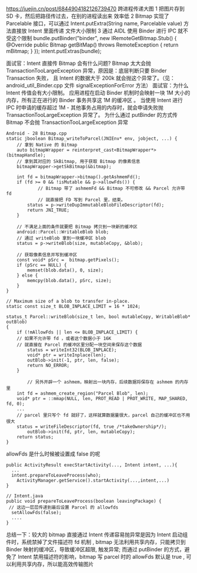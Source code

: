 

https://juejin.cn/post/6844904182126739470
跨进程传递大图
1 把图片存到 SD 卡，然后把路径传过去，在别的进程读出来    效率低
2 Bitmap 实现了 Parcelable 接口，可以通过 Intent.putExtra(String name, Parcelable value) 方法直接放 
   Intent 里面传递      文件大小限制
3 通过 AIDL 使用 Binder 进行 IPC 就不受这个限制
bundle.putBinder("binder", new IRemoteGetBitmap.Stub() {
@Override
public Bitmap getBitMap() throws RemoteException {
return mBitmap;
}
});
intent.putExtras(bundle);

面试官：Intent 直接传 Bitmap 会有什么问题?
Bitmap 太大会抛 TransactionTooLargeException 异常，原因是：底层判断只要 Binder Transaction 失败，
且 Intent 的数据大于 200k 就会抛这个异常了。（见：android_util_Binder.cpp 文件 signalExceptionForError 方法）
面试官：为什么 Intent 传值会有大小限制。
应用进程在启动 Binder 机制时会映射一块 1M 大小的内存，所有正在进行的 Binder 事务共享这 1M 的缓冲区	。
当使用 Intent 进行 IPC 时申请的缓存超过 1M - 其他事务占用的内存时，就会申请失败抛
TransactionTooLargeException 异常了。
为什么通过 putBinder 的方式传 Bitmap 不会抛 TransactionTooLargeException 异常
```
Android - 28 Bitmap.cpp
static jboolean Bitmap_writeToParcel(JNIEnv* env, jobject, ...) {
    // 拿到 Native 的 Bitmap                                
    auto bitmapWrapper = reinterpret_cast<BitmapWrapper*>(bitmapHandle);
    // 拿到其对应的 SkBitmap, 用于获取 Bitmap 的像素信息
    bitmapWrapper->getSkBitmap(&bitmap);

    int fd = bitmapWrapper->bitmap().getAshmemFd();
    if (fd >= 0 && !isMutable && p->allowFds()) {
   	 		// Bitmap 带了 ashmemFd && Bitmap 不可修改 && Parcel 允许带 fd
    		// 就直接把 FD 写到 Parcel 里，结束。
        status = p->writeDupImmutableBlobFileDescriptor(fd);
        return JNI_TRUE;
    }

    // 不满足上面的条件就要把 Bitmap 拷贝到一块新的缓冲区
    android::Parcel::WritableBlob blob;
  	// 通过 writeBlob 拿到一块缓冲区 blob
    status = p->writeBlob(size, mutableCopy, &blob);

    // 获取像素信息并写到缓冲区
    const void* pSrc =  bitmap.getPixels();
    if (pSrc == NULL) {
        memset(blob.data(), 0, size);
    } else {
        memcpy(blob.data(), pSrc, size);
    }
}
```
```Android - 28 Parcel.cpp
// Maximum size of a blob to transfer in-place.
static const size_t BLOB_INPLACE_LIMIT = 16 * 1024;

status_t Parcel::writeBlob(size_t len, bool mutableCopy, WritableBlob* outBlob)
{
    if (!mAllowFds || len <= BLOB_INPLACE_LIMIT) {
    // 如果不允许带 fd ，或者这个数据小于 16K
    // 就直接在 Parcel 的缓冲区里分配一块空间来保存这个数据
        status = writeInt32(BLOB_INPLACE);
        void* ptr = writeInplace(len);
        outBlob->init(-1, ptr, len, false);
        return NO_ERROR;
    }

		// 另外开辟一个 ashmem，映射出一块内存，后续数据将保存在 ashmem 的内存里
    int fd = ashmem_create_region("Parcel Blob", len);
    void* ptr = ::mmap(NULL, len, PROT_READ | PROT_WRITE, MAP_SHARED, fd, 0);
    ...
  	// parcel 里只写个 fd 就好了，这样就算数据量很大，parcel 自己的缓冲区也不用很大
    status = writeFileDescriptor(fd, true /*takeOwnership*/);
 		outBlob->init(fd, ptr, len, mutableCopy);
    return status;
}

```
allowFds 是什么时候被设置成 false 的呢
```// 启动 Activity 执行到 Instrumentation.java 的这个方法
public ActivityResult execStartActivity(..., Intent intent, ...){
  ...
  intent.prepareToLeaveProcess(who);
	ActivityManager.getService().startActivity(...,intent,...)
}

// Intent.java
public void prepareToLeaveProcess(boolean leavingPackage) {
 // 这边一层层传递到最后设置 Parcel 的 allowfds
  setAllowFds(false);
  ....
}
```
总结一下：较大的 bitmap 直接通过 Intent 传递容易抛异常是因为 Intent 启动组件时，系统禁掉了文件描述符 fd 机制 ,
bitmap 无法利用共享内存，只能拷贝到 Binder 映射的缓冲区，导致缓冲区超限, 触发异常; 
而通过 putBinder 的方式，避免了 Intent 禁用描述符的影响，bitmap 写 parcel 时的 allowFds 默认是 true , 
可以利用共享内存，所以能高效传输图片
